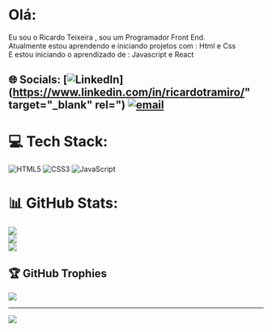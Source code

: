 # Olá:
Eu sou o Ricardo Teixeira , sou um Programador Front End. <br>Atualmente estou aprendendo e iniciando projetos com : Html e Css <br>E estou iniciando o aprendizado de : Javascript e React<br>


## 🌐 Socials: [![LinkedIn](https://img.shields.io/badge/LinkedIn-%230077B5.svg?logo=linkedin&logoColor=white)](https://www.linkedin.com/in/ricardotramiro/" target="_blank" rel=") [![email](https://img.shields.io/badge/Email-D14836?logo=gmail&logoColor=white)](mailto:ricardoteixeiraramiro@gmail.com) 

# 💻 Tech Stack:
![HTML5](https://img.shields.io/badge/html5-%23E34F26.svg?style=plastic&logo=html5&logoColor=white) ![CSS3](https://img.shields.io/badge/css3-%231572B6.svg?style=plastic&logo=css3&logoColor=white) ![JavaScript](https://img.shields.io/badge/javascript-%23323330.svg?style=plastic&logo=javascript&logoColor=%23F7DF1E)
# 📊 GitHub Stats:
![](https://github-readme-stats.vercel.app/api?username=ricardotramiro&theme=default&hide_border=false&include_all_commits=false&count_private=false)<br/>
![](https://nirzak-streak-stats.vercel.app/?user=ricardotramiro&theme=default&hide_border=false)<br/>
![](https://github-readme-stats.vercel.app/api/top-langs/?username=ricardotramiro&theme=default&hide_border=false&include_all_commits=false&count_private=false&layout=compact)

## 🏆 GitHub Trophies
![](https://github-profile-trophy.vercel.app/?username=ricardotramiro&theme=radical&no-frame=false&no-bg=true&margin-w=4)

---
[![](https://visitcount.itsvg.in/api?id=ricardotramiro&icon=0&color=0)](https://visitcount.itsvg.in)

<!-- Proudly created with GPRM ( https://gprm.itsvg.in ) -->

